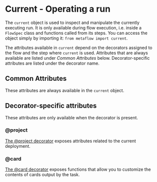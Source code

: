 # Current - Operating a run

<!-- WARNING: THIS FILE WAS AUTOGENERATED! DO NOT EDIT! Instead, edit the notebook w/the location & name as this file. -->

The `current` object is used to inspect and manipulate the currently executing run. It is only available during flow execution, i.e. inside a `FlowSpec` class and functions called from its steps. You can access the object simply by importing it: `from metaflow import current`.

The attributes available in `current` depend on the decorators assigned to the flow and the step where `current` is used. Attributes that are always available are listed under *Common Attributes* below. Decorator-specific attributes are listed under the decorator name.

## Common Attributes

These attributes are always available in the `current` object.


<DocSection type="property" name="current.is_running_flow" module="__main__" show_import="False" heading_level="4">

<Description summary="Returns True if called inside a running Flow, False otherwise.\n\nYou can use this property e.g. inside a library to choose the desired\nbehavior depending on the execution context.\n" />
<ParamSection name="Returns">
<Parameter type="bool" desc="True if called inside a run, False otherwise." />
</ParamSection>
</DocSection>



<DocSection type="property" name="current.flow_name" module="__main__" show_import="False" heading_level="4">

<Description summary="The name of the currently executing flow.\n" />
<ParamSection name="Returns">
<Parameter type="str" desc="Flow name." />
</ParamSection>
</DocSection>



<DocSection type="property" name="current.run_id" module="__main__" show_import="False" heading_level="4">

<Description summary="The run ID of the currently executing run.\n" />
<ParamSection name="Returns">
<Parameter type="str" desc="Run ID." />
</ParamSection>
</DocSection>



<DocSection type="property" name="current.step_name" module="__main__" show_import="False" heading_level="4">

<Description summary="The name of the currently executing step.\n" />
<ParamSection name="Returns">
<Parameter type="str" desc="Step name." />
</ParamSection>
</DocSection>



<DocSection type="property" name="current.task_id" module="__main__" show_import="False" heading_level="4">

<Description summary="The task ID of the currently executing task.\n" />
<ParamSection name="Returns">
<Parameter type="str" desc="Task ID." />
</ParamSection>
</DocSection>



<DocSection type="property" name="current.retry_count" module="__main__" show_import="False" heading_level="4">

<Description summary="The index of the task exeuction attempt.\n\nThis property returns 0 for the first attempt to execute the task.\nIf the @retry decorator is used and the first attempt fails, this \nproperty returns the number of times the task was attempted prior\nto the current attempt.\n" />
<ParamSection name="Returns">
<Parameter type="int" desc="The retry count." />
</ParamSection>
</DocSection>



<DocSection type="property" name="current.origin_run_id" module="__main__" show_import="False" heading_level="4">

<Description summary="The run ID of the original run this run was resumed from.\n\nThis property returns None for ordinary runs. If the run\nwas started by the resume command, the property returns\nthe ID of the original run.\n\nYou can use this property to detect if the run is resumed\nor not.\n" />
<ParamSection name="Returns">
<Parameter type="str" desc="Run ID of the original run." />
</ParamSection>
</DocSection>



<DocSection type="property" name="current.pathspec" module="__main__" show_import="False" heading_level="4">

<Description summary="Pathspec of the current run, i.e. a unique\nidentifier of the current task. The returned\nstring follows this format:\n\n{flow_name}/{run_id}/{step_name}/{task_id}\n" />
<ParamSection name="Returns">
<Parameter type="str" desc="Pathspec." />
</ParamSection>
</DocSection>



<DocSection type="property" name="current.namespace" module="__main__" show_import="False" heading_level="4">

<Description summary="The current namespace.\n" />
<ParamSection name="Returns">
<Parameter type="str" desc="Namespace." />
</ParamSection>
</DocSection>



<DocSection type="property" name="current.username" module="__main__" show_import="False" heading_level="4">

<Description summary="The name of the user who started the run, if available.\n" />
<ParamSection name="Returns">
<Parameter type="str" desc="User name." />
</ParamSection>
</DocSection>


## Decorator-specific attributes

These attributes are only available when the decorator is present.

### @project

[The @project decorator](/going-to-production-with-metaflow/coordinating-larger-metaflow-projects) exposes attributes related to the current deployment.


<DocSection type="property" name="current.project_name" module="__main__" show_import="False" heading_level="4">

<Description summary="The name of the project assigned to this flow,\ni.e. X in @project(name=X).\n" />
<ParamSection name="Returns">
<Parameter type="str" desc="Project name" />
</ParamSection>
</DocSection>



<DocSection type="property" name="current.project_flow_name" module="__main__" show_import="False" heading_level="4">

<Description summary="The flow name prefixed with the current project\nand branch. This name identifies the deployment\non a production scheduler.\n" />
<ParamSection name="Returns">
<Parameter type="str" desc="Flow name prefixed with project information" />
</ParamSection>
</DocSection>



<DocSection type="property" name="current.branch_name" module="__main__" show_import="False" heading_level="4">

<Description summary="The current branch, i.e. X in\n--branch=X set during deployment.\n" />
<ParamSection name="Returns">
<Parameter type="str" desc="Branch name" />
</ParamSection>
</DocSection>



<DocSection type="property" name="current.is_user_branch" module="__main__" show_import="False" heading_level="4">

<Description summary="True iff the flow is deployed without a\nspecific --branch or a --production flag.\n" />
<ParamSection name="Returns">
<Parameter type="bool" desc="True if the deployment does not correspond to a specific branch." />
</ParamSection>
</DocSection>



<DocSection type="property" name="current.is_production" module="__main__" show_import="False" heading_level="4">

<Description summary="True if the flow is deployed with the --production\nflag.\n" />
<ParamSection name="Returns">
<Parameter type="bool" desc="True if the flow is deployed in --production." />
</ParamSection>
</DocSection>


### @card

[The @card decorator](/metaflow/visualizing-results) exposes functions that allow you to customize
the contents of cards output by the task.
